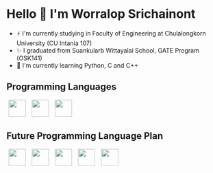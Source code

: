 # Hello 👋 I'm Worralop Srichainont
- ⚡ I'm currently studying in Faculty of Engineering at Chulalongkorn University (CU Intania 107)
- ✨ I graduated from Suankularb Wittayalai School, GATE Program (OSK141)
- 🌱 I'm currently learning Python, C and C++

## Programming Languages
<img src = "https://raw.githubusercontent.com/get-icon/geticon/master/icons/c.svg" width="40" hspace="5"> <img src = "https://raw.githubusercontent.com/get-icon/geticon/master/icons/c-plusplus.svg" width="40" hspace="5"> <img src = "https://raw.githubusercontent.com/get-icon/geticon/master/icons/python.svg" width="40" hspace="5">

## Future Programming Language Plan
<img src = "https://raw.githubusercontent.com/get-icon/geticon/master/icons/javascript.svg" width="40" hspace="5"> <img src = "https://raw.githubusercontent.com/get-icon/geticon/master/icons/css-3.svg" width="40" hspace="5"> <img src = "https://raw.githubusercontent.com/get-icon/geticon/master/icons/html-5.svg" width="40" hspace="5"> <img src = "https://raw.githubusercontent.com/get-icon/geticon/master/icons/java.svg" width="40" hspace="5"> <img src = "https://raw.githubusercontent.com/get-icon/geticon/master/icons/c-sharp.svg" width="40" hspace="5">
